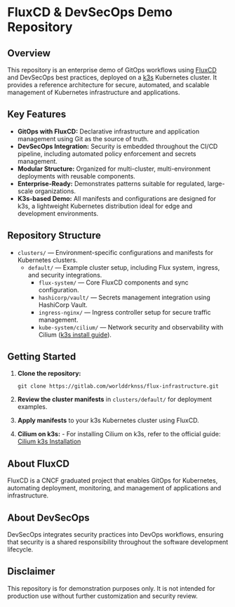 
# FluxCD & DevSecOps Demo Repository

## Overview

This repository is an enterprise demo of GitOps workflows using [FluxCD](https://fluxcd.io/) and DevSecOps best practices, deployed on a [k3s](https://k3s.io/) Kubernetes cluster. It provides a reference architecture for secure, automated, and scalable management of Kubernetes infrastructure and applications.

## Key Features

- **GitOps with FluxCD:** Declarative infrastructure and application management using Git as the source of truth.
- **DevSecOps Integration:** Security is embedded throughout the CI/CD pipeline, including automated policy enforcement and secrets management.
- **Modular Structure:** Organized for multi-cluster, multi-environment deployments with reusable components.
- **Enterprise-Ready:** Demonstrates patterns suitable for regulated, large-scale organizations.
- **K3s-based Demo:** All manifests and configurations are designed for k3s, a lightweight Kubernetes distribution ideal for edge and development environments.

## Repository Structure

- `clusters/` — Environment-specific configurations and manifests for Kubernetes clusters.
	- `default/` — Example cluster setup, including Flux system, ingress, and security integrations.
		- `flux-system/` — Core FluxCD components and sync configuration.
		- `hashicorp/vault/` — Secrets management integration using HashiCorp Vault.
		- `ingress-nginx/` — Ingress controller setup for secure traffic management.
		- `kube-system/cilium/` — Network security and observability with Cilium ([k3s install guide](https://docs.cilium.io/en/stable/installation/k3s)).

## Getting Started

1. **Clone the repository:**

	```pwsh
	git clone https://gitlab.com/worlddrknss/flux-infrastructure.git
	```

2. **Review the cluster manifests** in `clusters/default/` for deployment examples.

3. **Apply manifests** to your k3s Kubernetes cluster using FluxCD.

4. **Cilium on k3s:**
			- For installing Cilium on k3s, refer to the official guide: [Cilium k3s Installation](https://docs.cilium.io/en/stable/installation/k3s)

## About FluxCD

FluxCD is a CNCF graduated project that enables GitOps for Kubernetes, automating deployment, monitoring, and management of applications and infrastructure.

## About DevSecOps

DevSecOps integrates security practices into DevOps workflows, ensuring that security is a shared responsibility throughout the software development lifecycle.

## Disclaimer

This repository is for demonstration purposes only. It is not intended for production use without further customization and security review.
